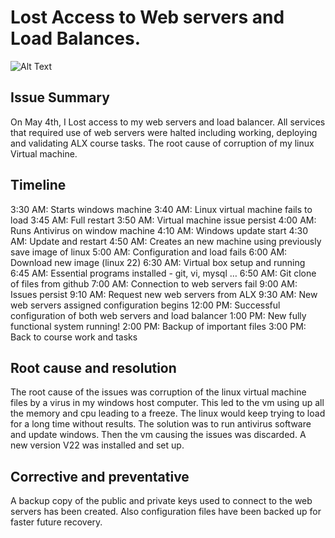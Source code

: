 # Lost Access to Web servers and Load Balances.

![Alt Text](https://media0.giphy.com/media/WqDRe5JBggRva/200.gif?cid=790b7611fwz5f56x5lzmvzwiw00o111v972k08u6z1xl92a3&ep=v1_gifs_search&rid=200.gif&ct=g)

## Issue Summary
On May 4th, I Lost access to  my web servers and load balancer. All services that required use of web servers were halted including working, deploying and validating ALX course tasks. The root cause of corruption of my linux Virtual machine.

## Timeline 
3:30 AM: Starts windows machine
3:40 AM: Linux virtual machine fails to load
3:45 AM: Full restart
3:50 AM: Virtual machine issue persist
4:00 AM: Runs Antivirus on window machine
4:10 AM: Windows update start
4:30 AM: Update and restart
4:50 AM: Creates an new machine using previously save image of linux
5:00 AM: Configuration and load fails
6:00 AM: Download new image (linux 22)
6:30 AM: Virtual box setup and running
6:45 AM: Essential programs installed - git, vi, mysql …
6:50 AM: Git clone of files from github
7:00 AM: Connection to web servers fail 
9:00 AM: Issues persist
9:10 AM: Request new web servers from ALX
9:30 AM: New web servers assigned configuration begins
12:00 PM: Successful configuration of both web servers and load balancer
1:00 PM: New fully functional system running!
2:00 PM: Backup of important files 
3:00 PM: Back to course work and tasks

## Root cause and resolution 
The root cause of the issues was corruption of the linux virtual machine files by a virus in my windows host computer. This led to the vm using up all the memory and cpu leading to a freeze. The linux would keep trying to load for a long time without results. 
The solution was to run antivirus software and update windows. Then the vm causing the issues was discarded. A new version V22 was installed and set up.
## Corrective and preventative 
A backup copy of the public and private keys used to connect to the web servers has been created. Also configuration files have been backed up for faster future recovery.
